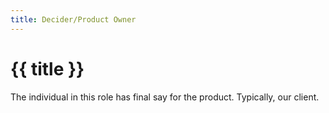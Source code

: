 ```yaml
---
title: Decider/Product Owner
---
```


# {{ title }}

The individual in this role has final say for the product. Typically, our client. 